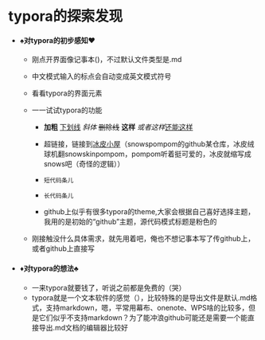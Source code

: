 # typora的探索发现
- #### ♠️对typora的初步感知♥️

  - 刚点开界面像记事本()，不过默认文件类型是.md

  - 中文模式输入的标点会自动变成英文模式符号
  
  - 看看typora的界面元素

  - 一一试试typora的功能

    - **加粗**  <u>下划线</u> *斜体*  ~~删除线~~ **这样** *或者这样*<u>还能这样</u> 

    - 超链接，链接到[冰皮小屋](https://github.com/SnowSPomPom/Tasks)（snowspompom的github某仓库，冰皮绒球机翻snowskinpompom，pompom听着挺可爱的，冰皮就缩写成snows吧（奇怪的逻辑））

    - `短代码条儿`

    - ```
      长代码条儿
    - github上似乎有很多typora的theme,大家会根据自己喜好选择主题，我用的是初始的“github”主题，源代码模式标题是粉色的
    
  - 刚接触没什么具体需求，就先用着吧，俺也不想记事本写了传github上，或者github上直接写
  
- ####  ♦️对typora的想法♣️
  
  - 一来typora就要钱了，听说之前都是免费的（哭）
  - typora就是一个文本软件的感觉（），比较特殊的是导出文件是默认.md格式，支持markdown，嗯，平常用幕布、onenote、WPS啥的比较多，但是它们似乎不支持markdown？为了能冲浪github可能还是需要一个能直接导出.md文档的编辑器比较好
  
  
  
  
  ​    
  
  ​    
  
  
  

